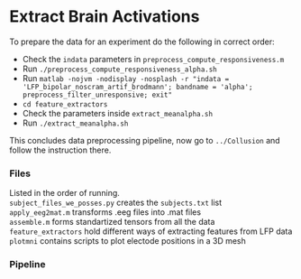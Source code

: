 Extract Brain Activations
=========================

To prepare the data for an experiment do the following in correct order:  

* Check the `indata` parameters in `preprocess_compute_responsiveness.m`
* Run `./preprocess_compute_responsiveness_alpha.sh`
* Run `matlab -nojvm -nodisplay -nosplash -r "indata = 'LFP_bipolar_noscram_artif_brodmann'; bandname = 'alpha'; preprocess_filter_unresponsive; exit"`
* `cd feature_extractors`
* Check the parameters inside `extract_meanalpha.sh`
* Run `./extract_meanalpha.sh`

This concludes data preprocessing pipeline, now go to `../Collusion` and follow the instruction there.

### Files
Listed in the order of running.  
`subject_files_we_posses.py` creates the `subjects.txt` list  
`apply_eeg2mat.m` transforms .eeg files into .mat files  
`assemble.m` forms standartized tensors from all the data  
`feature_extractors` hold different ways of extracting features from LFP data
`plotmni` contains scripts to plot electode positions in a 3D mesh


### Pipeline
